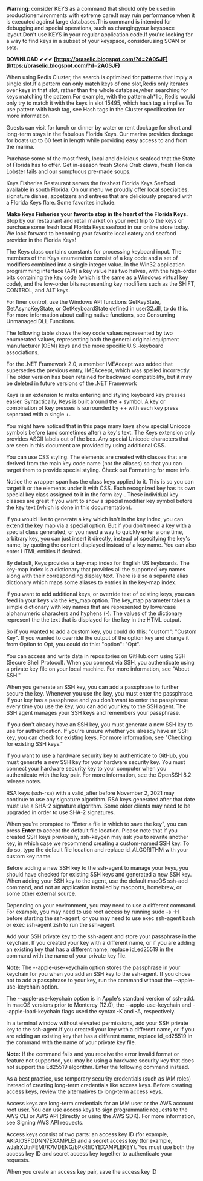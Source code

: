 
 
**Warning**: consider KEYS as a command that should only be used in productionenvironments with extreme care.It may ruin performance when it is executed against large databases.This command is intended for debugging and special operations, such as changingyour keyspace layout.Don't use KEYS in your regular application code.If you're looking for a way to find keys in a subset of your keyspace, considerusing SCAN or sets.
 
**DOWNLOAD ✔✔✔ [https://oraselic.blogspot.com/?d=2A0SJF](https://oraselic.blogspot.com/?d=2A0SJF)**


 
When using Redis Cluster, the search is optimized for patterns that imply a single slot.If a pattern can only match keys of one slot,Redis only iterates over keys in that slot, rather than the whole database,when searching for keys matching the pattern.For example, with the pattern ah\*llo, Redis would only try to match it with the keys in slot 15495, which hash tag a implies.To use pattern with hash tag, see Hash tags in the Cluster specification for more information.
 
Guests can visit for lunch or dinner by water or rent dockage for short and long-term stays in the fabulous Florida Keys. Our marina provides dockage for boats up to 60 feet in length while providing easy access to and from the marina.

Purchase some of the most fresh, local and delicious seafood that the State of Florida has to offer. Get in-season fresh Stone Crab claws, fresh Florida Lobster tails and our sumptuous pre-made soups.
 
Keys Fisheries Restaurant serves the freshest Florida Keys Seafood available in south Florida. On our menu we proudly offer local specialties, signature dishes, appetizers and entrees that are deliciously prepared with a Florida Keys flare. Some favorites include:
 
**Make Keys Fisheries your favorite stop in the heart of the Florida Keys.** Stop by our restaurant and retail market on your next trip to the keys or purchase some fresh local Florida Keys seafood in our online store today. We look forward to becoming your favorite local eatery and seafood provider in the Florida Keys!
 
The Keys class contains constants for processing keyboard input. The members of the Keys enumeration consist of a key code and a set of modifiers combined into a single integer value. In the Win32 application programming interface (API) a key value has two halves, with the high-order bits containing the key code (which is the same as a Windows virtual key code), and the low-order bits representing key modifiers such as the SHIFT, CONTROL, and ALT keys.
 
For finer control, use the Windows API functions GetKeyState, GetAsyncKeyState, or GetKeyboardState defined in user32.dll, to do this. For more information about calling native functions, see Consuming Unmanaged DLL Functions.
 
The following table shows the key code values represented by two enumerated values, representing both the general original equipment manufacturer (OEM) keys and the more specific U.S.-keyboard associations.
 
For the .NET Framework 2.0, a member IMEAccept was added that supersedes the previous entry, IMEAceept, which was spelled incorrectly. The older version has been retained for backward compatibility, but it may be deleted in future versions of the .NET Framework
 
Keys is an extension to make entering and styling keyboard key presses easier. Syntactically, Keys is built around the + symbol. A key or combination of key presses is surrounded by ++ with each key press separated with a single +.
 
You might have noticed that in this page many keys show special Unicode symbols before (and sometimes after) a key's text. The Keys extension only provides ASCII labels out of the box. Any special Unicode characters that are seen in this document are provided by using additional CSS.
 
You can use CSS styling. The elements are created with classes that are derived from the main key code name (not the aliases) so that you can target them to provide special styling. Check out Formatting for more info.
 
Notice the wrapper span has the class keys applied to it. This is so you can target it or the elements under it with CSS. Each recognized key has its own special key class assigned to it in the form key-. These individual key classes are great if you want to show a special modifier key symbol before the key text (which is done in this documentation).
 
If you would like to generate a key which isn't in the key index, you can extend the key map via a special option. But if you don't need a key with a special class generated, or you need a way to quickly enter a one time, arbitrary key, you can just insert it directly, instead of specifying the key's name, by quoting the content displayed instead of a key name. You can also enter HTML entities if desired.
 
By default, Keys provides a key-map index for English US keyboards. The key-map index is a dictionary that provides all the supported key names along with their corresponding display text. There is also a separate alias dictionary which maps some aliases to entries in the key-map index.
 
If you want to add additional keys, or override text of existing keys, you can feed in your keys via the key\_map option. The key\_map parameter takes a simple dictionary with key names that are represented by lowercase alphanumeric characters and hyphens (-). The values of the dictionary represent the the text that is displayed for the key in the HTML output.
 
So if you wanted to add a custom key, you could do this: "custom": "Custom Key". If you wanted to override the output of the option key and change it from Option to Opt, you could do this: "option": "Opt".
 
You can access and write data in repositories on GitHub.com using SSH (Secure Shell Protocol). When you connect via SSH, you authenticate using a private key file on your local machine. For more information, see "About SSH."
 
When you generate an SSH key, you can add a passphrase to further secure the key. Whenever you use the key, you must enter the passphrase. If your key has a passphrase and you don't want to enter the passphrase every time you use the key, you can add your key to the SSH agent. The SSH agent manages your SSH keys and remembers your passphrase.
 
If you don't already have an SSH key, you must generate a new SSH key to use for authentication. If you're unsure whether you already have an SSH key, you can check for existing keys. For more information, see "Checking for existing SSH keys."
 
If you want to use a hardware security key to authenticate to GitHub, you must generate a new SSH key for your hardware security key. You must connect your hardware security key to your computer when you authenticate with the key pair. For more information, see the OpenSSH 8.2 release notes.
 
RSA keys (ssh-rsa) with a valid\_after before November 2, 2021 may continue to use any signature algorithm. RSA keys generated after that date must use a SHA-2 signature algorithm. Some older clients may need to be upgraded in order to use SHA-2 signatures.
 
When you're prompted to "Enter a file in which to save the key", you can press **Enter** to accept the default file location. Please note that if you created SSH keys previously, ssh-keygen may ask you to rewrite another key, in which case we recommend creating a custom-named SSH key. To do so, type the default file location and replace id\_ALGORITHM with your custom key name.
 
Before adding a new SSH key to the ssh-agent to manage your keys, you should have checked for existing SSH keys and generated a new SSH key. When adding your SSH key to the agent, use the default macOS ssh-add command, and not an application installed by macports, homebrew, or some other external source.
 
Depending on your environment, you may need to use a different command. For example, you may need to use root access by running sudo -s -H before starting the ssh-agent, or you may need to use exec ssh-agent bash or exec ssh-agent zsh to run the ssh-agent.
 
Add your SSH private key to the ssh-agent and store your passphrase in the keychain. If you created your key with a different name, or if you are adding an existing key that has a different name, replace id\_ed25519 in the command with the name of your private key file.
 
**Note:** The --apple-use-keychain option stores the passphrase in your keychain for you when you add an SSH key to the ssh-agent. If you chose not to add a passphrase to your key, run the command without the --apple-use-keychain option.
 
The --apple-use-keychain option is in Apple's standard version of ssh-add. In macOS versions prior to Monterey (12.0), the --apple-use-keychain and --apple-load-keychain flags used the syntax -K and -A, respectively.
 
In a terminal window without elevated permissions, add your SSH private key to the ssh-agent.If you created your key with a different name, or if you are adding an existing key that has a different name, replace id\_ed25519 in the command with the name of your private key file.
 
**Note:** If the command fails and you receive the error invalid format or feature not supported, you may be using a hardware security key that does not support the Ed25519 algorithm. Enter the following command instead.
 
As a best practice, use temporary security credentials (such as IAM roles) instead of creating long-term credentials like access keys. Before creating access keys, review the alternatives to long-term access keys.
 
Access keys are long-term credentials for an IAM user or the AWS account root user. You can use access keys to sign programmatic requests to the AWS CLI or AWS API (directly or using the AWS SDK). For more information, see Signing AWS API requests.
 
Access keys consist of two parts: an access key ID (for example, AKIAIOSFODNN7EXAMPLE) and a secret access key (for example, wJalrXUtnFEMI/K7MDENG/bPxRfiCYEXAMPLEKEY). You must use both the access key ID and secret access key together to authenticate your requests.
 
When you create an access key pair, save the access key ID 